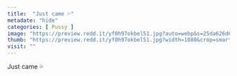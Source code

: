 ```yaml
---
title:  "Just came 💦"
metadate: "hide"
categories: [ Pussy ]
image: "https://preview.redd.it/yf0h97okbel51.jpg?auto=webp&s=25da626d64c1e6a3d5ef6f88c0f8c0ea6b680f48"
thumb: "https://preview.redd.it/yf0h97okbel51.jpg?width=1080&crop=smart&auto=webp&s=1ad41b180d13589d5a8129dc964bcb230533afa2"
visit: ""
---
```

Just came 💦

